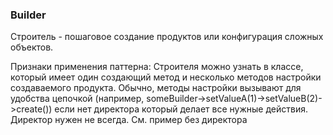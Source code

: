 ### Builder

Строитель - пошаговое создание продуктов или конфигурация сложных объектов.

Признаки применения паттерна: Строителя можно узнать в классе, который имеет один создающий метод и несколько методов настройки создаваемого продукта. Обычно, методы настройки вызывают для удобства цепочкой (например, someBuilder->setValueA(1)->setValueB(2)->create()) если нет директора который делает все нужные действия. Директор нужен не всегда. См. пример без директора